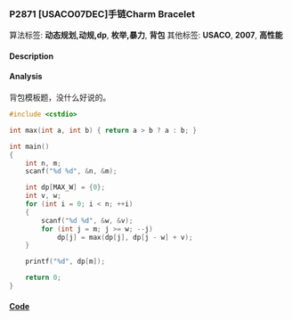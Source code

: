### P2871 [USACO07DEC]手链Charm Bracelet

算法标签: **动态规划,动规,dp**, **枚举,暴力**, **背包**
其他标签: **USACO**, **2007**, **高性能**


#### Description

#### Analysis

背包模板题，没什么好说的。


```cpp
#include <cstdio>

int max(int a, int b) { return a > b ? a : b; }

int main()
{
    int n, m;
    scanf("%d %d", &n, &m);

    int dp[MAX_W] = {0};
    int v, w;
    for (int i = 0; i < n; ++i)
    {
        scanf("%d %d", &w, &v);
        for (int j = m; j >= w; --j)
            dp[j] = max(dp[j], dp[j - w] + v);
    }

    printf("%d", dp[m]);

    return 0;
}
```

#### [Code](../cpp/p2871.cpp) 

